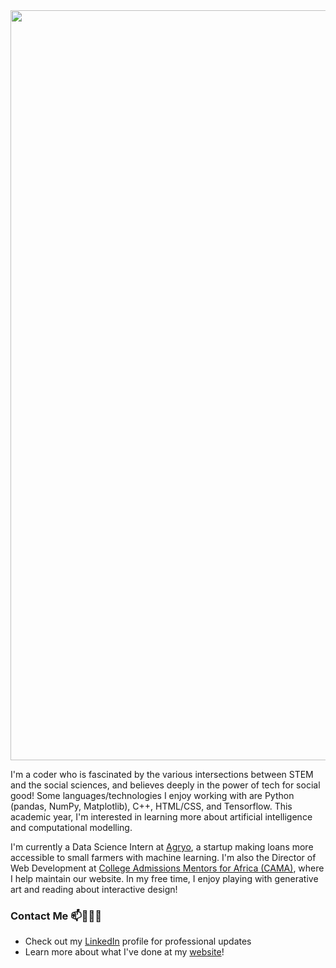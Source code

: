 

<!--
**vnling/vnling** is a ✨ _special_ ✨ repository because its `README.md` (this file) appears on your GitHub profile.

Here are some ideas to get you started:

- 🔭 I’m currently working on ...
- 🌱 I’m currently learning ...
- 👯 I’m looking to collaborate on ...
- 🤔 I’m looking for help with ...
- 💬 Ask me about ...
- 📫 How to reach me: ...
- 😄 Pronouns: ...
- ⚡ Fun fact: ...
-->


<img src = "bw-banner-text.gif" width = 1200>

I'm a coder who is fascinated by the various intersections between STEM and the social sciences, and believes deeply in the power of tech for social good! Some languages/technologies I enjoy working with are Python (pandas, NumPy, Matplotlib), C++, HTML/CSS, and Tensorflow. This academic year, I'm interested in learning more about artificial intelligence and computational modelling. 

I'm currently a Data Science Intern at [Agryo](https://www.agryo.com/), a startup making loans more accessible to small farmers with machine learning. I'm also the Director of Web Development at [College Admissions Mentors for Africa (CAMA)](http://www.camaafrica.org/), where I help maintain our website. In my free time, I enjoy playing with generative art and reading about interactive design!

### Contact Me 📫👩🏻‍💻
- Check out my [LinkedIn](https://linkedin.com/in/veenisling) profile for professional updates
- Learn more about what I've done at my [website](https://vnling.github.io/)!
